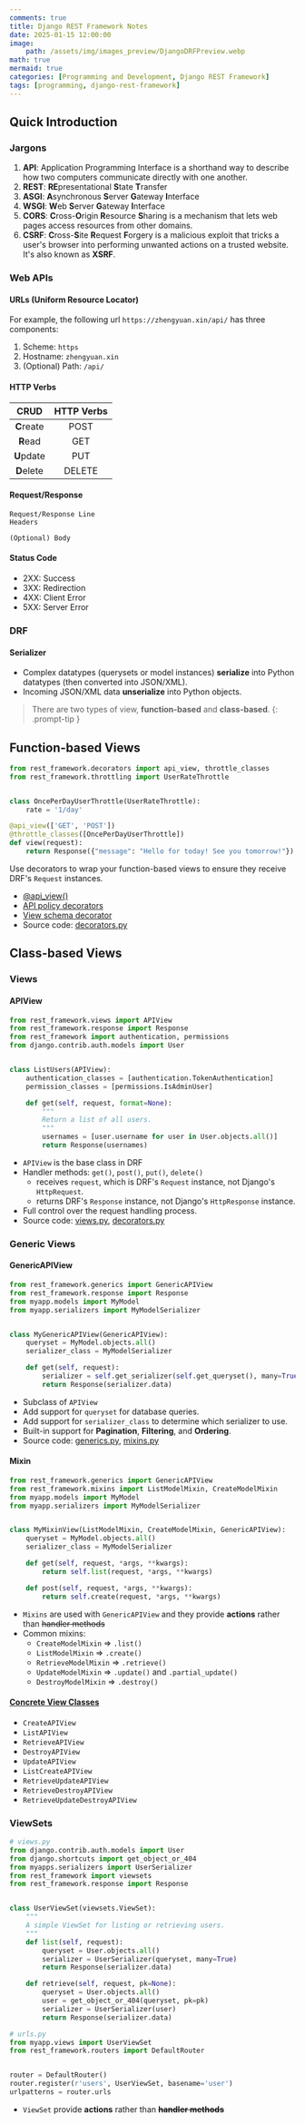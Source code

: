 ```yaml
---
comments: true
title: Django REST Framework Notes
date: 2025-01-15 12:00:00
image:
    path: /assets/img/images_preview/DjangoDRFPreview.webp
math: true
mermaid: true
categories: [Programming and Development, Django REST Framework]
tags: [programming, django-rest-framework]
---
```


## Quick Introduction

### Jargons

1. **API**:  Application Programming Interface is a shorthand way to describe how two computers communicate directly with one another.
2. **REST**: **RE**presentational **S**tate **T**ransfer
3. **ASGI**: **A**synchronous **S**erver **G**ateway **I**nterface
4. **WSGI**: **W**eb **S**erver **G**ateway **I**nterface
5. **CORS**: **C**ross-**O**rigin **R**esource **S**haring is a mechanism that lets web pages access resources from other domains.
6. **CSRF**: **C**ross-**S**ite **R**equest **F**orgery is a malicious exploit that tricks a user's browser into performing unwanted actions on a trusted website. It's also known as **XSRF**.

### Web APIs

#### URLs (Uniform Resource Locator)

For example, the following url `https://zhengyuan.xin/api/` has three components:

1. Scheme: `https`
2. Hostname: `zhengyuan.xin`
3. (Optional) Path: `/api/`

#### HTTP Verbs

|    CRUD    | HTTP Verbs |
| :--------: | :--------: |
| **C**reate |    POST    |
|  **R**ead  |    GET     |
| **U**pdate |    PUT     |
| **D**elete |   DELETE   |

#### Request/Response

```text
Request/Response Line
Headers

(Optional) Body
```

#### Status Code

- 2XX: Success
- 3XX: Redirection
- 4XX: Client Error
- 5XX: Server Error

### DRF 

#### Serializer

- Complex datatypes (querysets or model instances) **serialize** into Python datatypes (then converted into JSON/XML).
- Incoming JSON/XML data **unserialize** into Python objects.

> There are two types of view, **function-based** and **class-based**.
{: .prompt-tip }

## Function-based Views

```python
from rest_framework.decorators import api_view, throttle_classes
from rest_framework.throttling import UserRateThrottle


class OncePerDayUserThrottle(UserRateThrottle):
    rate = '1/day'

@api_view(['GET', 'POST'])
@throttle_classes([OncePerDayUserThrottle])
def view(request):
    return Response({"message": "Hello for today! See you tomorrow!"})
```

Use decorators to wrap your function-based views to ensure they receive DRF's `Request` instances.

- [@api_view()](https://www.django-rest-framework.org/api-guide/views/#api_view)
- [API policy decorators](https://www.django-rest-framework.org/api-guide/views/#api-policy-decorators)
- [View schema decorator](https://www.django-rest-framework.org/api-guide/views/#view-schema-decorator)
- Source code: [decorators.py](https://github.com/encode/django-rest-framework/blob/master/rest_framework/decorators.py)

## Class-based Views

### Views

#### APIView

```python
from rest_framework.views import APIView
from rest_framework.response import Response
from rest_framework import authentication, permissions
from django.contrib.auth.models import User


class ListUsers(APIView):
    authentication_classes = [authentication.TokenAuthentication]
    permission_classes = [permissions.IsAdminUser]

    def get(self, request, format=None):
        """
        Return a list of all users.
        """
        usernames = [user.username for user in User.objects.all()]
        return Response(usernames)
```

- `APIView` is the base class in DRF
- Handler methods: `get()`, `post()`, `put()`, `delete()`
    - receives `request`, which is DRF's `Request` instance, not Django's `HttpRequest`.
    - returns DRF's `Response` instance, not Django's `HttpResponse` instance.
- Full control over the request handling process.
- Source code: [views.py](https://github.com/encode/django-rest-framework/blob/master/rest_framework/views.py), [decorators.py](https://github.com/encode/django-rest-framework/blob/master/rest_framework/decorators.py)

### Generic Views

#### GenericAPIView

```python
from rest_framework.generics import GenericAPIView
from rest_framework.response import Response
from myapp.models import MyModel
from myapp.serializers import MyModelSerializer


class MyGenericAPIView(GenericAPIView):
    queryset = MyModel.objects.all()
    serializer_class = MyModelSerializer

    def get(self, request):
        serializer = self.get_serializer(self.get_queryset(), many=True)
        return Response(serializer.data)
```

- Subclass of `APIView`
- Add support for `queryset` for database queries.
- Add support for `serializer_class` to determine which serializer to use.
- Built-in support for **Pagination**, **Filtering**, and **Ordering**.
- Source code: [generics.py](https://github.com/encode/django-rest-framework/blob/master/rest_framework/generics.py), [mixins.py](https://github.com/encode/django-rest-framework/blob/master/rest_framework/mixins.py)

#### Mixin

```python
from rest_framework.generics import GenericAPIView
from rest_framework.mixins import ListModelMixin, CreateModelMixin
from myapp.models import MyModel
from myapp.serializers import MyModelSerializer


class MyMixinView(ListModelMixin, CreateModelMixin, GenericAPIView):
    queryset = MyModel.objects.all()
    serializer_class = MyModelSerializer

    def get(self, request, *args, **kwargs):
        return self.list(request, *args, **kwargs)

    def post(self, request, *args, **kwargs):
        return self.create(request, *args, **kwargs)
```

- `Mixins` are used with `GenericAPIView` and they provide **actions** rather than ~~handler methods~~
- Common mixins:
    - `CreateModelMixin` => `.list()`
    - `ListModelMixin` => `.create()`
    - `RetrieveModelMixin` => `.retrieve()`
    - `UpdateModelMixin` => `.update()` and `.partial_update()`
    - `DestroyModelMixin` => `.destroy()`

#### [Concrete View Classes](https://www.django-rest-framework.org/api-guide/generic-views/#concrete-view-classes)

- `CreateAPIView`
- `ListAPIView`
- `RetrieveAPIView`
- `DestroyAPIView`
- `UpdateAPIView`
- `ListCreateAPIView`
- `RetrieveUpdateAPIView`
- `RetrieveDestroyAPIView`
- `RetrieveUpdateDestroyAPIView`

### ViewSets

```python
# views.py
from django.contrib.auth.models import User
from django.shortcuts import get_object_or_404
from myapps.serializers import UserSerializer
from rest_framework import viewsets
from rest_framework.response import Response


class UserViewSet(viewsets.ViewSet):
    """
    A simple ViewSet for listing or retrieving users.
    """
    def list(self, request):
        queryset = User.objects.all()
        serializer = UserSerializer(queryset, many=True)
        return Response(serializer.data)

    def retrieve(self, request, pk=None):
        queryset = User.objects.all()
        user = get_object_or_404(queryset, pk=pk)
        serializer = UserSerializer(user)
        return Response(serializer.data)

# urls.py
from myapp.views import UserViewSet
from rest_framework.routers import DefaultRouter


router = DefaultRouter()
router.register(r'users', UserViewSet, basename='user')
urlpatterns = router.urls
```

- `ViewSet` provide **actions** rather than ~~**handler methods**~~
